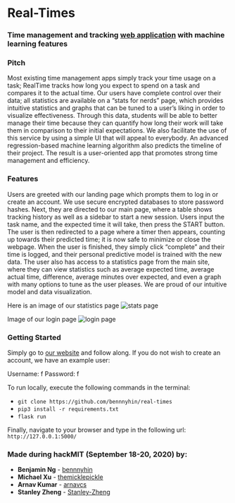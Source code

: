 # Real-Times
### Time management and tracking [web application](https://real-times.herokuapp.com/) with machine learning features

### Pitch
Most existing time management apps simply track your time usage on a task; RealTime tracks how long you expect to spend on a task and compares it to the actual time. Our users have complete control over their data; all statistics are available on a “stats for nerds” page, which provides intuitive statistics and graphs that can be tuned to a user’s liking in order to visualize effectiveness. Through this data, students will be able to better manage their time because they can quantify how long their work will take them in comparison to their initial expectations. We also facilitate the use of this service by using a simple UI that will appeal to everybody. An advanced regression-based machine learning algorithm also predicts the timeline of their project. The result is a user-oriented app that promotes strong time management and efficiency.

### Features
Users are greeted with our landing page which prompts them to log in or create an account. We use secure encrypted databases to store password hashes. Next, they are directed to our main page, where a table shows tracking history as well as a sidebar to start a new session. Users input the task name, and the expected time it will take, then press the START button. The user is then redirected to a page where a timer then appears, counting up towards their predicted time; it is now safe to minimize or close the webpage. When the user is finished, they simply click “complete” and their time is logged, and their personal predictive model is trained with the new data. The user also has access to a statistics page from the main site, where they can view statistics such as average expected time, average actual time, difference, average minutes over expected, and even a graph with many options to tune as the user pleases. We are proud of our intuitive model and data visualization.

Here is an image of our statistics page
![stats page](https://drive.google.com/uc?export=download&id=1Nz1hBLbr-JRydzRi4qn5JyFHx5XtGgS_)

Image of our login page
![login page](https://drive.google.com/uc?export=download&id=1ZF7V_XPTUQaeM9M2i3ALLHVLRwKNbNq1) 

### Getting Started
Simply go to [our website](https://real-times.herokuapp.com/) and follow along. If you do not wish to create an account, we have an example user: 

Username: f
Password: f

To run locally, execute the following commands in the terminal:

* `git clone https://github.com/bennnyhin/real-times`
* `pip3 install -r requirements.txt` 
* `flask run`

Finally, navigate to your browser and type in the following url: `http://127.0.0.1:5000/`

### Made during hackMIT (September 18-20, 2020) by:
* **Benjamin Ng** - [bennnyhin](https://github.com/bennnyhin)
* **Michael Xu** - [themicklepickle](https://github.com/themicklepickle)
* **Arnav Kumar** - [arnavcs](https://github.com/arnavcs)
* **Stanley Zheng** - [Stanley-Zheng](https://github.com/Stanley-Zheng)
